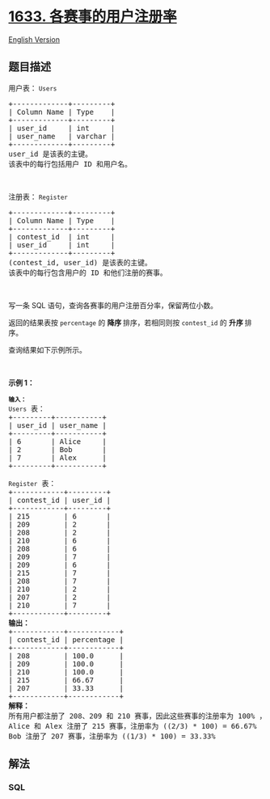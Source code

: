 # [1633. 各赛事的用户注册率](https://leetcode-cn.com/problems/percentage-of-users-attended-a-contest)

[English Version](/solution/1600-1699/1633.Percentage%20of%20Users%20Attended%20a%20Contest/README_EN.md)

## 题目描述

<!-- 这里写题目描述 -->

<p>用户表：&nbsp;<code>Users</code></p>

<pre>
+-------------+---------+
| Column Name | Type    |
+-------------+---------+
| user_id     | int     |
| user_name   | varchar |
+-------------+---------+
user_id 是该表的主键。
该表中的每行包括用户 ID 和用户名。</pre>

<p>&nbsp;</p>

<p>注册表：&nbsp;<code>Register</code></p>

<pre>
+-------------+---------+
| Column Name | Type    |
+-------------+---------+
| contest_id  | int     |
| user_id     | int     |
+-------------+---------+
(contest_id, user_id) 是该表的主键。
该表中的每行包含用户的 ID 和他们注册的赛事。</pre>

<p>&nbsp;</p>

<p>写一条 SQL 语句，查询各赛事的用户注册百分率，保留两位小数。</p>

<p>返回的结果表按&nbsp;<code>percentage</code>&nbsp;的&nbsp;<strong>降序&nbsp;</strong>排序，若相同则按&nbsp;<code>contest_id</code>&nbsp;的&nbsp;<strong>升序&nbsp;</strong>排序。</p>

<p>查询结果如下示例所示。</p>

<p>&nbsp;</p>

<p><strong>示例 1：</strong></p>

<pre>
<code><strong>输入：</strong>
Users</code> 表：
+---------+-----------+
| user_id | user_name |
+---------+-----------+
| 6       | Alice     |
| 2       | Bob       |
| 7       | Alex      |
+---------+-----------+

<code>Register</code> 表：
+------------+---------+
| contest_id | user_id |
+------------+---------+
| 215        | 6       |
| 209        | 2       |
| 208        | 2       |
| 210        | 6       |
| 208        | 6       |
| 209        | 7       |
| 209        | 6       |
| 215        | 7       |
| 208        | 7       |
| 210        | 2       |
| 207        | 2       |
| 210        | 7       |
+------------+---------+
<strong>输出：</strong>
+------------+------------+
| contest_id | percentage |
+------------+------------+
| 208        | 100.0      |
| 209        | 100.0      |
| 210        | 100.0      |
| 215        | 66.67      |
| 207        | 33.33      |
+------------+------------+
<strong>解释：</strong>
所有用户都注册了 208、209 和 210 赛事，因此这些赛事的注册率为 100% ，我们按 contest_id 的降序排序加入结果表中。
Alice 和 Alex 注册了 215 赛事，注册率为 ((2/3) * 100) = 66.67%
Bob 注册了 207 赛事，注册率为 ((1/3) * 100) = 33.33%</pre>

## 解法

<!-- 这里可写通用的实现逻辑 -->

<!-- tabs:start -->

### **SQL**

```sql

```

<!-- tabs:end -->
